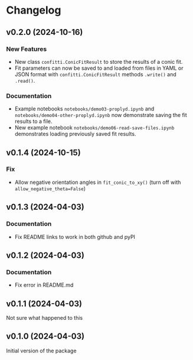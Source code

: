 # Changelog
## v0.2.0 (2024-10-16)

### New Features
- New class `confitti.ConicFitResult` to store the results of a conic fit. 
- Fit parameters can now be saved to and loaded from files in YAML or JSON format with 
 `confitti.ConicFitResult` methods `.write()` and `.read()`.
 
### Documentation
- Example notebooks `notebooks/demo03-proplyd.ipynb` and `notebooks/demo04-other-proplyd.ipynb` now demonstrate saving the fit results to a file.
- New example notebook `notebooks/demo06-read-save-files.ipynb` demonstrates loading previously saved fit results.

## v0.1.4 (2024-10-15)

### Fix
- Allow negative orientation angles in `fit_conic_to_xy()` (turn off with `allow_negative_theta=False`)

## v0.1.3 (2024-04-03)

### Documentation

- Fix README links to work in both github and pyPI

## v0.1.2 (2024-04-03)

### Documentation

- Fix error in README.md

## v0.1.1 (2024-04-03)

Not sure what happened to this

## v0.1.0 (2024-04-03)

Initial version of the package
